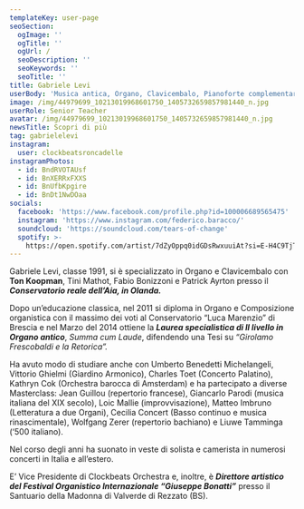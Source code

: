 ```yaml
---
templateKey: user-page
seoSection:
  ogImage: ''
  ogTitle: ''
  ogUrl: /
  seoDescription: ''
  seoKeywords: ''
  seoTitle: ''
title: Gabriele Levi
userBody: 'Musica antica, Organo, Clavicembalo, Pianoforte complementare, Teoria musicale'
image: /img/44979699_10213019968601750_1405732659857981440_n.jpg
userRole: Senior Teacher
avatar: /img/44979699_10213019968601750_1405732659857981440_n.jpg
newsTitle: Scopri di più
tag: gabrielelevi
instagram:
  user: clockbeatsroncadelle
instagramPhotos:
  - id: BndRVOTAUsf
  - id: BnXERRxFXXS
  - id: BnUfbKpgire
  - id: BnDt1NwDOaa
socials:
  facebook: 'https://www.facebook.com/profile.php?id=100006689565475'
  instagram: 'https://www.instagram.com/federico.baracco/'
  soundcloud: 'https://soundcloud.com/tears-of-change'
  spotify: >-
    https://open.spotify.com/artist/7dZyOppq0idGDsRwxuuiAt?si=E-H4C9TjTpedc3tHSy_Jlw
---
```

Gabriele Levi, classe 1991, si è specializzato in Organo e Clavicembalo con **Ton Koopman**, Tini Mathot, Fabio Bonizzoni e Patrick Ayrton presso il _**Conservatorio reale dell’Aia, in Olanda.**_

Dopo un’educazione classica, nel 2011 si diploma in Organo e Composizione organistica con il massimo dei voti al Conservatorio “Luca Marenzio” di Brescia e nel Marzo del 2014 ottiene la _**Laurea specialistica di II livello in Organo antico**_,  _Summa cum Laude_, difendendo una Tesi su _“Girolamo Frescobaldi e la Retorica”._

Ha avuto modo di studiare anche con Umberto Benedetti Michelangeli, Vittorio Ghielmi (Giardino Armonico), Charles Toet (Concerto Palatino), Kathryn Cok (Orchestra barocca di Amsterdam) e ha partecipato a diverse Masterclass: Jean Guillou (repertorio francese), Giancarlo Parodi (musica italiana del XIX secolo), Loic Mallie (improvvisazione), Matteo Imbruno (Letteratura a due Organi), Cecilia Concert (Basso continuo e musica rinascimentale), Wolfgang Zerer (repertorio bachiano) e Liuwe Tamminga (‘500 italiano).

Nel corso degli anni ha suonato in veste di solista e camerista in numerosi concerti in Italia e all’estero.

E’ Vice Presidente di Clockbeats Orchestra e, inoltre, è _**Direttore artistico del Festival Organistico Internazionale “Giuseppe Bonatti”**_ presso il Santuario della Madonna di Valverde di Rezzato (BS).
